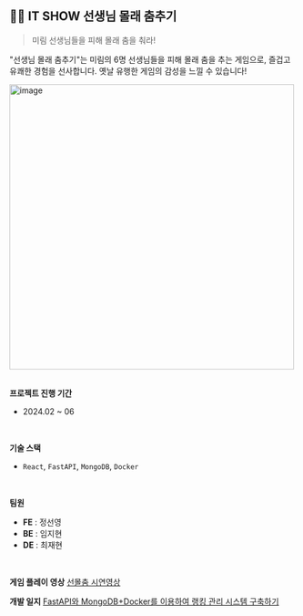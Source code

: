## 🕺🏻 IT SHOW 선생님 몰래 춤추기
> 미림 선생님들을 피해 몰래 춤을 춰라!

"선생님 몰래 춤추기"는 미림의 6명 선생님들을 피해 몰래 춤을
추는 게임으로, 즐겁고 유쾌한 경험을 선사합니다. 옛날 유행한 
게임의 감성을 느낄 수 있습니다!
<div align="left">
<img width="500" alt="image" src="https://github.com/user-attachments/assets/d19212a4-2d8b-4fb6-b3b6-fb8d2235acb8">
</div>

<br>

**프로젝트 진행 기간**
- 2024.02 ~ 06
<br>
  
**기술 스택**
- `React`, `FastAPI`, `MongoDB`, `Docker`
<br>

**팀원**
- **FE** : 정선영
- **BE** : 임지현
- **DE** : 최재현
<br>

**게임 플레이 영상**
[선몰춤 시연영상](https://github.com/user-attachments/assets/646ab92a-88b3-4cdb-b109-98b9f6e8e3dd)
<br>

**개발 일지**
[FastAPI와 MongoDB+Docker를 이용하여 랭킹 관리 시스템 구축하기](https://velog.io/@mic050r/FastAPI%EC%99%80-MongoDB-Docker%EB%A5%BC-%EC%9D%B4%EC%9A%A9%ED%95%98%EC%97%AC-%EB%9E%AD%ED%82%B9-%EA%B4%80%EB%A6%AC-%EC%8B%9C%EC%8A%A4%ED%85%9C-%EA%B5%AC%EC%B6%95%ED%95%98%EA%B8%B0)

